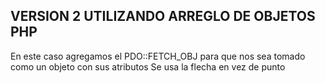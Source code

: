 ## VERSION 2 UTILIZANDO ARREGLO DE OBJETOS PHP

En este caso agregamos el PDO::FETCH_OBJ para que nos sea tomado como un objeto con sus atributos
Se usa la flecha en vez de punto